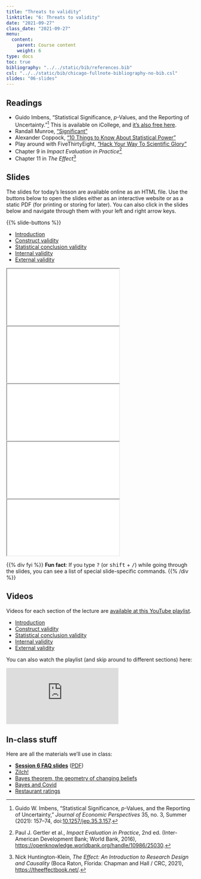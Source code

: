```yaml
---
title: "Threats to validity"
linktitle: "6: Threats to validity"
date: "2021-09-27"
class_date: "2021-09-27"
menu:
  content:
    parent: Course content
    weight: 6
type: docs
toc: true
bibliography: "../../static/bib/references.bib"
csl: "../../static/bib/chicago-fullnote-bibliography-no-bib.csl"
slides: "06-slides"
---
```


## Readings

-   <i class="fas fa-file-pdf"></i> Guido Imbens, “Statistical Significance, *p*-Values, and the Reporting of Uncertainty.”[^1] This is available on iCollege, and [it’s also free here](https://doi.org/10.1257/jep.35.3.157).
-   <i class="fas fa-external-link-square-alt"></i> Randall Munroe, [“Significant”](https://xkcd.com/882/)
-   <i class="fas fa-external-link-square-alt"></i> Alexander Coppock, [“10 Things to Know About Statistical Power”](https://egap.org/resource/10-things-to-know-about-statistical-power/)
-   <i class="fas fa-trophy"></i> Play around with FiveThirtyEight, [“Hack Your Way To Scientific Glory”](https://projects.fivethirtyeight.com/p-hacking/)
-   <i class="fas fa-book"></i> Chapter 9 in *Impact Evaluation in Practice*[^2]
-   <i class="fas fa-book"></i> Chapter 11 in *The Effect*[^3]

## Slides

The slides for today’s lesson are available online as an HTML file. Use the buttons below to open the slides either as an interactive website or as a static PDF (for printing or storing for later). You can also click in the slides below and navigate through them with your left and right arrow keys.

{{% slide-buttons %}}

<ul class="nav nav-tabs" id="slide-tabs" role="tablist">
<li class="nav-item">
<a class="nav-link active" id="introduction-tab" data-toggle="tab" href="#introduction" role="tab" aria-controls="introduction" aria-selected="true">Introduction</a>
</li>
<li class="nav-item">
<a class="nav-link" id="construct-validity-tab" data-toggle="tab" href="#construct-validity" role="tab" aria-controls="construct-validity" aria-selected="false">Construct validity</a>
</li>
<li class="nav-item">
<a class="nav-link" id="statistical-conclusion-validity-tab" data-toggle="tab" href="#statistical-conclusion-validity" role="tab" aria-controls="statistical-conclusion-validity" aria-selected="false">Statistical conclusion validity</a>
</li>
<li class="nav-item">
<a class="nav-link" id="internal-validity-tab" data-toggle="tab" href="#internal-validity" role="tab" aria-controls="internal-validity" aria-selected="false">Internal validity</a>
</li>
<li class="nav-item">
<a class="nav-link" id="external-validity-tab" data-toggle="tab" href="#external-validity" role="tab" aria-controls="external-validity" aria-selected="false">External validity</a>
</li>
</ul>

<div id="slide-tabs" class="tab-content">

<div id="introduction" class="tab-pane fade show active" role="tabpanel" aria-labelledby="introduction-tab">

<div class="embed-responsive embed-responsive-16by9">

<iframe class="embed-responsive-item" src="/slides/06-slides.html#1">
</iframe>

</div>

</div>

<div id="construct-validity" class="tab-pane fade" role="tabpanel" aria-labelledby="construct-validity-tab">

<div class="embed-responsive embed-responsive-16by9">

<iframe class="embed-responsive-item" src="/slides/06-slides.html#construct-validity">
</iframe>

</div>

</div>

<div id="statistical-conclusion-validity" class="tab-pane fade" role="tabpanel" aria-labelledby="statistical-conclusion-validity-tab">

<div class="embed-responsive embed-responsive-16by9">

<iframe class="embed-responsive-item" src="/slides/06-slides.html#statistical-conclusion-validity">
</iframe>

</div>

</div>

<div id="internal-validity" class="tab-pane fade" role="tabpanel" aria-labelledby="internal-validity-tab">

<div class="embed-responsive embed-responsive-16by9">

<iframe class="embed-responsive-item" src="/slides/06-slides.html#internal-validity">
</iframe>

</div>

</div>

<div id="external-validity" class="tab-pane fade" role="tabpanel" aria-labelledby="external-validity-tab">

<div class="embed-responsive embed-responsive-16by9">

<iframe class="embed-responsive-item" src="/slides/06-slides.html#external-validity">
</iframe>

</div>

</div>

</div>

{{% div fyi %}}
**Fun fact**: If you type <kbd>?</kbd> (or <kbd>shift</kbd> + <kbd>/</kbd>) while going through the slides, you can see a list of special slide-specific commands.
{{% /div %}}

## Videos

Videos for each section of the lecture are [available at this YouTube playlist](https://www.youtube.com/playlist?list=PLS6tnpTr39sFJtz7egfUASfhhz6zuj7GZ).

-   [Introduction](https://www.youtube.com/watch?v=46v8l60nQnI&list=PLS6tnpTr39sFJtz7egfUASfhhz6zuj7GZ)
-   [Construct validity](https://www.youtube.com/watch?v=N4XYXuw_IA0&list=PLS6tnpTr39sFJtz7egfUASfhhz6zuj7GZ)
-   [Statistical conclusion validity](https://www.youtube.com/watch?v=IziQBDzUJ6E&list=PLS6tnpTr39sFJtz7egfUASfhhz6zuj7GZ)
-   [Internal validity](https://www.youtube.com/watch?v=ssz2DTfrGhw&list=PLS6tnpTr39sFJtz7egfUASfhhz6zuj7GZ)
-   [External validity](https://www.youtube.com/watch?v=uK7YN6KTRT4&list=PLS6tnpTr39sFJtz7egfUASfhhz6zuj7GZ)

You can also watch the playlist (and skip around to different sections) here:

<div class="embed-responsive embed-responsive-16by9">

<iframe class="embed-responsive-item" src="https://www.youtube.com/embed/playlist?list=PLS6tnpTr39sFJtz7egfUASfhhz6zuj7GZ" frameborder="0" allow="accelerometer; autoplay; encrypted-media; gyroscope; picture-in-picture" allowfullscreen>
</iframe>

</div>

## In-class stuff

Here are all the materials we’ll use in class:

-   [**Session 6 FAQ slides**](/slides/06-class.html) ([PDF](/slides/06-class.pdf))
-   [Zilch!](/resource/zilch/)
-   [Bayes theorem, the geometry of changing beliefs](https://www.youtube.com/watch?v=HZGCoVF3YvM)
-   [Bayes and Covid](/files/bayes-covid.xlsx)
-   [Restaurant ratings](https://gist.github.com/andrewheiss/0edd0e64ba9c0be22b33c0ffddb791a2)

[^1]: Guido W. Imbens, “Statistical Significance, *p*-Values, and the Reporting of Uncertainty,” *Journal of Economic Perspectives* 35, no. 3, Summer (2021): 157–74, doi:[10.1257/jep.35.3.157](https://doi.org/10.1257/jep.35.3.157).

[^2]: Paul J. Gertler et al., *Impact Evaluation in Practice*, 2nd ed. (Inter-American Development Bank; World Bank, 2016), <https://openknowledge.worldbank.org/handle/10986/25030>.

[^3]: Nick Huntington-Klein, *The Effect: An Introduction to Research Design and Causality* (Boca Raton, Florida: Chapman and Hall / CRC, 2021), <https://theeffectbook.net/>.
